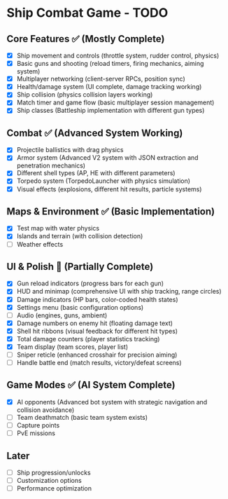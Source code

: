 # Ship Combat Game - TODO

## Core Features ✅ (Mostly Complete)
- [x] Ship movement and controls (throttle system, rudder control, physics)
- [x] Basic guns and shooting (reload timers, firing mechanics, aiming system)
- [x] Multiplayer networking (client-server RPCs, position sync)
- [x] Health/damage system (UI complete, damage tracking working)
- [x] Ship collision (physics collision layers working)
- [x] Match timer and game flow (basic multiplayer session management)
- [x] Ship classes (Battleship implementation with different gun types)

## Combat ✅ (Advanced System Working)
- [x] Projectile ballistics with drag physics
- [x] Armor system (Advanced V2 system with JSON extraction and penetration mechanics)
- [x] Different shell types (AP, HE with different parameters)
- [x] Torpedo system (TorpedoLauncher with physics simulation)
- [x] Visual effects (explosions, different hit results, particle systems)

## Maps & Environment ✅ (Basic Implementation)
- [x] Test map with water physics
- [x] Islands and terrain (with collision detection)
- [ ] Weather effects

## UI & Polish 🔄 (Partially Complete)
- [x] Gun reload indicators (progress bars for each gun)
- [x] HUD and minimap (comprehensive UI with ship tracking, range circles)
- [x] Damage indicators (HP bars, color-coded health states)
- [x] Settings menu (basic configuration options)
- [ ] Audio (engines, guns, ambient)
- [x] Damage numbers on enemy hit (floating damage text)
- [x] Shell hit ribbons (visual feedback for different hit types)
- [x] Total damage counters (player statistics tracking)
- [x] Team display (team scores, player list)
- [ ] Sniper reticle (enhanced crosshair for precision aiming)
- [ ] Handle battle end (match results, victory/defeat screens)

## Game Modes ✅ (AI System Complete) 
- [x] AI opponents (Advanced bot system with strategic navigation and collision avoidance)
- [ ] Team deathmatch (basic team system exists)
- [ ] Capture points
- [ ] PvE missions

## Later
- [ ] Ship progression/unlocks
- [ ] Customization options
- [ ] Performance optimization
